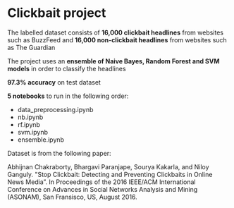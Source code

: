 # Clickbait project

The labelled dataset consists of **16,000 clickbait headlines** from websites such as BuzzFeed and **16,000 non-clickbait headlines** from websites such as The Guardian

The project uses an **ensemble of Naive Bayes, Random Forest and SVM models** in order to classify the headlines

**97.3% accuracy** on test dataset

**5 notebooks** to run in the following order:
- data_preprocessing.ipynb
- nb.ipynb
- rf.ipynb
- svm.ipynb
- ensemble.ipynb

Dataset is from the following paper:

Abhijnan Chakraborty, Bhargavi Paranjape, Sourya Kakarla, and Niloy Ganguly. "Stop Clickbait: Detecting and Preventing Clickbaits in Online News Media”. In Proceedings of the 2016 IEEE/ACM International Conference on Advances in Social Networks Analysis and Mining (ASONAM), San Fransisco, US, August 2016.
